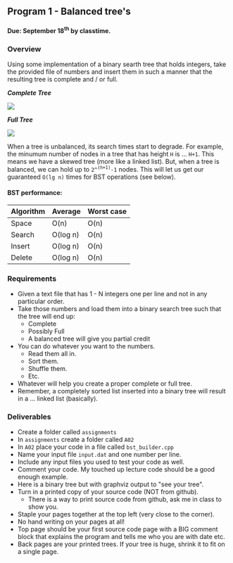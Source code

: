 ## Program 1 - Balanced tree's
#### Due: September 18<sup>th</sup> by classtime.

### Overview

Using some implementation of a binary searth tree that holds integers, take the provided file of numbers and insert them in such a manner that the resulting tree is complete and / or full.

***Complete Tree***

![](https://cs.msutexas.edu/~griffin/zcloud/zcloud-files/complete_tree.png)


***Full Tree***

![](https://cs.msutexas.edu/~griffin/zcloud/zcloud-files/full_tree.png)

When a tree is unbalanced, its search times start to degrade. For example, the minumum number of nodes in a tree that has height `H` is ... `H+1`. This means we have a skewed tree (more like a linked list). But, when a tree is balanced, we can hold up to `2^`<sup>`(h+1)`</sup>`-1` nodes. This will let us get our guaranteed `O(lg n)`  times for BST operations (see below).

#### BST performance:

| Algorithm | Average  | Worst case |
| :-------- | :------- | :--------- |
| Space     | O(n)     | O(n)       |
| Search    | O(log n) | O(n)       |
| Insert    | O(log n) | O(n)       |
| Delete    | O(log n) | O(n)       |

### Requirements

- Given a text file that has 1 - N integers one per line and not in any particular order.
- Take those numbers and load them into a binary search tree such that the tree will end up:
  - Complete
  - Possibly Full
  - A balanced tree will give you partial credit
- You can do whatever you want to the numbers. 
  - Read them all in.
  - Sort them.
  - Shuffle them.
  - Etc.
- Whatever will help you create a proper complete or full tree. 
- Remember, a completely sorted list inserted into a binary tree will result in a ... linked list (basically).

### Deliverables

- Create a folder called `assignments`
- In `assignments` create a folder called `A02`
- In `A02` place your code in a file called `bst_builder.cpp`
- Name your input file `input.dat` and one number per line.
- Include any input files you used to test your code as well.
- Comment your code. My touched up lecture code should be a good enough example.
- Here is a binary tree but with graphviz output to "see your tree".
- Turn in a printed copy of your source code (NOT from github). 
  - There is a way to print source code from github, ask me in class to show you.
- Staple your pages together at the top left (very close to the corner).
- No hand writing on your pages at all! 
- Top page should be your first source code page with a BIG comment block that explains the program and tells me who you are with date etc.
- Back pages are your printed trees. If your tree is huge, shrink it to fit on a single page.
